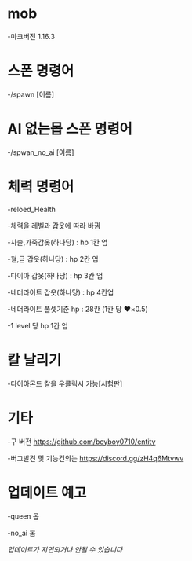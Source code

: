 # mob
-마크버전 1.16.3

# 스폰 명령어 
-/spawn [이름]


# AI 없는몹 스폰 명령어 
-/spwan_no_ai [이름]

# 체력 명령어
-reloed_Health

  -체력을 레벨과 갑옷에 따라 바뀜
  
 -사슬,가죽갑옷(하나당) : hp 1칸 업
  
 -철,금 갑옷(하나당) : hp 2칸 업 
  
 -다이아 갑옷(하나당) : hp 3칸 업
  
 -네더라이트 갑옷(하나당) : hp 4칸업
  
 -네더라이트 풀셋기준 hp : 28칸 (1칸 당 ❤×0.5)

 -1 level 당 hp 1칸 업

# 칼 날리기
-다이아몬드 칼을 우클릭시 가능[시험판]

# 기타
-구 버전 https://github.com/boyboy0710/entity

-버그발견 및 기능건의는 https://discord.gg/zH4q6Mtvwv
# 업데이트 예고
-queen 몹

-no_ai 몹

*업데이트가 지연되거나 안될 수 있습니다*
